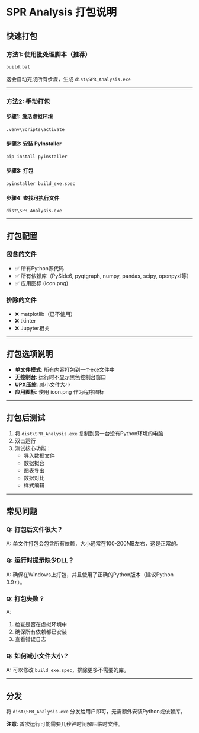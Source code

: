 # SPR Analysis 打包说明

## 快速打包

### 方法1: 使用批处理脚本（推荐）

```bash
build.bat
```

这会自动完成所有步骤，生成 `dist\SPR_Analysis.exe`

---

### 方法2: 手动打包

#### 步骤1: 激活虚拟环境
```bash
.venv\Scripts\activate
```

#### 步骤2: 安装 PyInstaller
```bash
pip install pyinstaller
```

#### 步骤3: 打包
```bash
pyinstaller build_exe.spec
```

#### 步骤4: 查找可执行文件
```
dist\SPR_Analysis.exe
```

---

## 打包配置

### 包含的文件
- ✅ 所有Python源代码
- ✅ 所有依赖库（PySide6, pyqtgraph, numpy, pandas, scipy, openpyxl等）
- ✅ 应用图标 (icon.png)

### 排除的文件
- ❌ matplotlib（已不使用）
- ❌ tkinter
- ❌ Jupyter相关

---

## 打包选项说明

- **单文件模式**: 所有内容打包到一个exe文件中
- **无控制台**: 运行时不显示黑色控制台窗口
- **UPX压缩**: 减小文件大小
- **应用图标**: 使用 icon.png 作为程序图标

---

## 打包后测试

1. 将 `dist\SPR_Analysis.exe` 复制到另一台没有Python环境的电脑
2. 双击运行
3. 测试核心功能：
   - 导入数据文件
   - 数据拟合
   - 图表导出
   - 数据对比
   - 样式编辑

---

## 常见问题

### Q: 打包后文件很大？
A: 单文件打包会包含所有依赖，大小通常在100-200MB左右，这是正常的。

### Q: 运行时提示缺少DLL？
A: 确保在Windows上打包，并且使用了正确的Python版本（建议Python 3.9+）。

### Q: 打包失败？
A: 
1. 检查是否在虚拟环境中
2. 确保所有依赖都已安装
3. 查看错误日志

### Q: 如何减小文件大小？
A: 可以修改 `build_exe.spec`，排除更多不需要的库。

---

## 分发

将 `dist\SPR_Analysis.exe` 分发给用户即可，无需额外安装Python或依赖库。

**注意**: 首次运行可能需要几秒钟时间解压临时文件。

